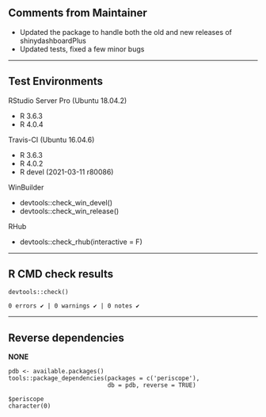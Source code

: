 ## Comments from Maintainer

* Updated the package to handle both the old and new releases of shinydashboardPlus
* Updated tests, fixed a few minor bugs

---  
    
## Test Environments
    

RStudio Server Pro (Ubuntu 18.04.2)  

* R 3.6.3
* R 4.0.4

Travis-CI (Ubuntu 16.04.6)

* R 3.6.3
* R 4.0.2
* R devel (2021-03-11 r80086)

WinBuilder

* devtools::check_win_devel()  
* devtools::check_win_release()  

RHub

* devtools::check_rhub(interactive = F)

---  
    
## R CMD check results
    
    
```
devtools::check()  

0 errors ✔ | 0 warnings ✔ | 0 notes ✔
```

---  
    
## Reverse dependencies
    
**NONE**
    
```
pdb <- available.packages()
tools::package_dependencies(packages = c('periscope'),
                            db = pdb, reverse = TRUE)

$periscope  
character(0)
```

